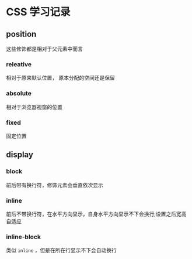 # CSS 学习记录
## position
这些修饰都是相对于父元素中而言
### releative
相对于原来默认位置， 原本分配的空间还是保留
### absolute
相对于浏览器视窗的位置
### fixed
固定位置

## display
### block
前后带有换行符，修饰元素会垂直依次显示
### inline
前后不带换行符，在水平方向显示，自身水平方向显示不下会换行;设置之后宽高自适应
### inline-block
类似 `inline` ，但是在所在行显示不下会自动换行


